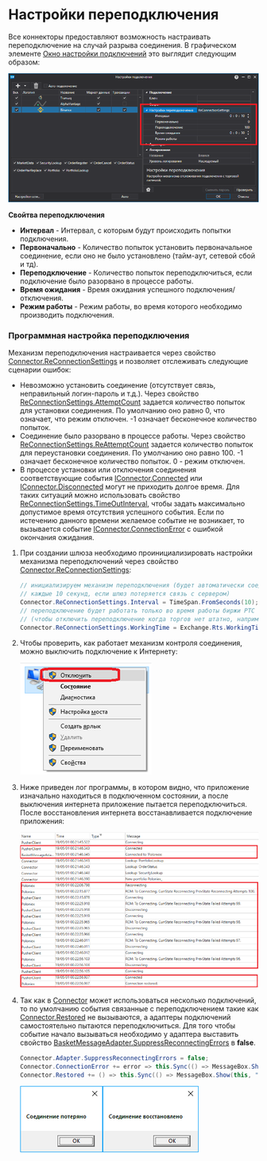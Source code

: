 # Настройки переподключения

Все коннекторы предоставляют возможность настраивать переподключение на случай разрыва соединения. В графическом элементе [Окно настройки подключений](API_UI_ConnectorWindow.md) это выглядит следующим образом: 

![API GUI ReconnectionSettings](../images/API_GUI_ReconnectionSettings.png)

**Свойтва переподключения**

- **Интервал** \- Интервал, с которым будут происходить попытки подключения. 
- **Первоначально** \- Количество попыток установить первоначальное соединение, если оно не было установлено (тайм\-аут, сетевой сбой и тд). 
- **Переподключение** \- Количество попыток переподключиться, если подключение было разорвано в процессе работы. 
- **Время ожидания** \- Время ожидания успешного подключения\/отключения. 
- **Режим работы** \- Режим работы, во время которого необходимо производить подключения. 

### Программная настройка переподключения

Механизм переподключения настраивается через свойство [Connector.ReConnectionSettings](xref:StockSharp.Algo.Connector.ReConnectionSettings) и позволяет отслеживать следующие сценарии ошибок: 

- Невозможно установить соединение (отсутствует связь, неправильный логин\-пароль и т.д.). Через свойство [ReConnectionSettings.AttemptCount](xref:StockSharp.Messages.ReConnectionSettings.AttemptCount) задается количество попыток для установки соединения. По умолчанию оно равно 0, что означает, что режим отключен. \-1 означает бесконечное количество попыток. 
- Соединение было разорвано в процессе работы. Через свойство [ReConnectionSettings.ReAttemptCount](xref:StockSharp.Messages.ReConnectionSettings.ReAttemptCount) задается количество попыток для переустановки соединения. По умолчанию оно равно 100. \-1 означает бесконечное количество попыток. 0 \- режим отключен. 
- В процессе установки или отключения соединения соответствующие события [IConnector.Connected](xref:StockSharp.BusinessEntities.IConnector.Connected) или [IConnector.Disconnected](xref:StockSharp.BusinessEntities.IConnector.Disconnected) могут не приходить долгое время. Для таких ситуаций можно использовать свойство [ReConnectionSettings.TimeOutInterval](xref:StockSharp.Messages.ReConnectionSettings.TimeOutInterval), чтобы задать максимально допустимое время отсутствия успешного события. Если по истечению данного времени желаемое событие не возникает, то вызывается событие [IConnector.ConnectionError](xref:StockSharp.BusinessEntities.IConnector.ConnectionError) с ошибкой окончания ожидания. 

1. При создании шлюза необходимо проинициализировать настройки механизма переподключений через свойство [Connector.ReConnectionSettings](xref:StockSharp.Algo.Connector.ReConnectionSettings): 

   ```cs
   // инициализируем механизм переподключения (будет автоматически соединяться
   // каждые 10 секунд, если шлюз потеряется связь с сервером)
   Connector.ReConnectionSettings.Interval = TimeSpan.FromSeconds(10);
   // переподключение будет работать только во время работы биржи РТС
   // (чтобы отключить переподключение когда торгов нет штатно, например, ночью)
   Connector.ReConnectionSettings.WorkingTime = Exchange.Rts.WorkingTime;
   ```
2. Чтобы проверить, как работает механизм контроля соединения, можно выключить подключение к Интернету: 

   ![transactions](../images/transactions.png)
3. Ниже приведен лог программы, в котором видно, что приложение изначально находиться в подключенном состоянии, а после выключения интернета приложение пытается переподключиться. После восстановления интернета восстанавливается подключение приложения: 

   ![API ReconnectionLog](../images/API_ReconnectionLog.png)
4. Так как в [Connector](xref:StockSharp.Algo.Connector) может использоваться несколько подключений, то по умолчанию события связанные с переподключением такие как [Connector.Restored](xref:StockSharp.Algo.Connector.Restored) не вызываются, а адаптеры подключений самостоятельно пытаются переподключиться. Для того чтобы событие начало вызываться необходимо у адаптера выставить свойство [BasketMessageAdapter.SuppressReconnectingErrors](xref:StockSharp.Algo.BasketMessageAdapter.SuppressReconnectingErrors) в **false**. 

   ```cs
   Connector.Adapter.SuppressReconnectingErrors = false;
   Connector.ConnectionError += error => this.Sync(() => MessageBox.Show(this, "Соединение потеряно"));
   Connector.Restored += () => this.Sync(() => MessageBox.Show(this, "Соединение восстановлено"));
   ```

   ![sampleconnectionerror](../images/sample_connection_error.png)![sampleconnectionrestore](../images/sample_connection_restored.png)
